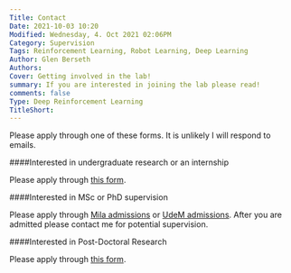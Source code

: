 ```yaml
---
Title: Contact
Date: 2021-10-03 10:20
Modified: Wednesday, 4. Oct 2021 02:06PM 
Category: Supervision
Tags: Reinforcement Learning, Robot Learning, Deep Learning 
Author: Glen Berseth
Authors: 
Cover: Getting involved in the lab!
summary: If you are interested in joining the lab please read!
comments: false
Type: Deep Reinforcement Learning
TitleShort: 
---
```


 Please apply through one of these forms. It is unlikely I will respond to emails.
 
####Interested in undergraduate research or an internship
  
Please apply through <a href="https://docs.google.com/forms/d/e/1FAIpQLSfx8MJ1e72tB9UuzjeIJb0CX5k43ASwimhx63sWzZnEyc4dtA/viewform?usp=sf_link">this form</a>.
    
####Interested in MSc or PhD supervision
 
Please apply through <a href="https://mila.quebec/en/cours/supervision/">Mila admissions</a> or <a href="https://admission.umontreal.ca/en/admissions/filing/submit-an-application/">UdeM admissions</a>. After you are admitted please contact me for potential supervision.
    
####Interested in Post-Doctoral Research
 
Please apply through <a href="https://docs.google.com/forms/d/e/1FAIpQLScDW9mQ0pNqeDix8Nsrt8uFOMxNTmBmxyszed-R9cX5lkZ5ag/viewform?usp=sf_link">this form</a>.
